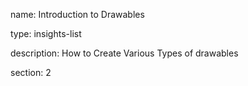 name: Introduction to Drawables

type: insights-list

description: How to Create Various Types of drawables

section: 2

